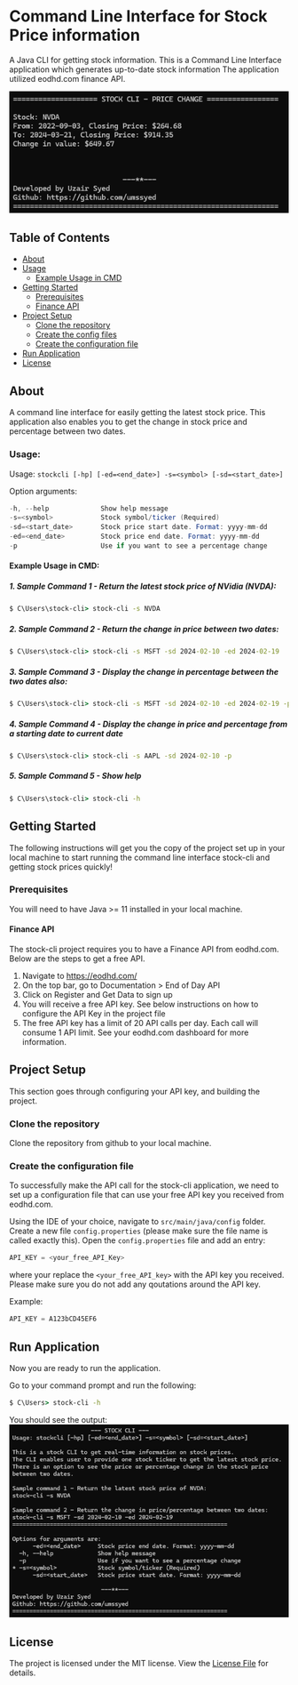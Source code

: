 # Command Line Interface for Stock Price information
A Java CLI for getting stock information.
This is a Command Line Interface application which generates up-to-date stock information 
The application utilized eodhd.com finance API.

![Help Message from the above command line](src/main/resources/sample.png)


## Table of Contents
+ [About](#about)
+ [Usage](#usage)
    + [Example Usage in CMD](#example_usage)
+ [Getting Started](#getting_started)
    + [Prerequisites](#prerequisites)
    + [Finance API](#finance_api)
+ [Project Setup](#project_setup)
    + [Clone the repository](#clone_repo)
    + [Create the config files](#configs)
    + [Create the configuration file](#configs)
+ [Run Application](#run_app)
+ [License](#license)

## About <a name = "about"></a>
A command line interface for easily getting the latest stock price. This application also enables you to get the change in stock price and percentage between two dates.

### Usage: <a name = "usage"></a>
Usage: ```stockcli [-hp] [-ed=<end_date>] -s=<symbol> [-sd=<start_date>]```

Option arguments:
```java
-h, --help             Show help message
-s=<symbol>            Stock symbol/ticker (Required)
-sd=<start_date>       Stock price start date. Format: yyyy-mm-dd
-ed=<end_date>         Stock price end date. Format: yyyy-mm-dd
-p                     Use if you want to see a percentage change
```

#### Example Usage in CMD: <a name = "example_usage"></a>
##### 1. Sample Command 1 - Return the latest stock price of NVidia (NVDA):
```cmd
$ C\Users\stock-cli> stock-cli -s NVDA
```


##### 2. Sample Command 2 - Return the change in price between two dates:
```cmd
$ C\Users\stock-cli> stock-cli -s MSFT -sd 2024-02-10 -ed 2024-02-19
```


##### 3. Sample Command 3 - Display the change in percentage between the two dates also:
```cmd
$ C\Users\stock-cli> stock-cli -s MSFT -sd 2024-02-10 -ed 2024-02-19 -p
```


##### 4. Sample Command 4 - Display the change in price and percentage from a starting date to current date
```cmd
$ C\Users\stock-cli> stock-cli -s AAPL -sd 2024-02-10 -p
```


##### 5. Sample Command 5 - Show help
```cmd
$ C\Users\stock-cli> stock-cli -h
```

      
## Getting Started <a name = "getting_started"></a>
The following instructions will get you the copy of the project set up in your local machine to start running
the command line interface stock-cli and getting stock prices quickly!

### Prerequisites <a name = "prerequisites"></a>
You will need to have Java >= 11 installed in your local machine.

#### Finance API <a name = "finance_api"></a>
The stock-cli project requires you to have a Finance API from eodhd.com. Below are the steps to get a free API.
1. Navigate to https://eodhd.com/
2. On the top bar, go to Documentation > End of Day API
3. Click on Register and Get Data to sign up
4. You will receive a free API key. See below instructions on how to configure the API Key in the project file
5. The free API key has a limit of 20 API calls per day. Each call will consume 1 API limit. See your eodhd.com dashboard for more information.

## Project Setup <a name = "project_setup"></a>
This section goes through configuring your API key, and building the project.

### Clone the repository <a name = "clone_repo"></a>
Clone the repository from github to your local machine.

### Create the configuration file <a name = "configs"></a>
To successfully make the API call for the stock-cli application, we need to set up a configuration file that can use your free API key you received from eodhd.com.

Using the IDE of your choice, navigate to ```src/main/java/config``` folder. Create a new file ```config.properties``` (please make sure the file name is called exactly this).
Open the ```config.properties``` file and add an entry:
```java
API_KEY = <your_free_API_Key>
```
where your replace the ```<your_free_API_key>``` with the API key you received. Please make sure you do not add any qoutations around the API key.

Example:
```java
API_KEY = A123bCD45EF6
```

## Run Application <a name = "run_app"></a>
Now you are ready to run the application.

Go to your command prompt and run the following:
```cmd
$ C\Users> stock-cli -h
```
You should see the output:
![Help Message from the above command line](src/main/resources/help.png)

## License <a name = "license"></a>
The project is licensed under the MIT license. View the [License File](LICENSE) for details.

